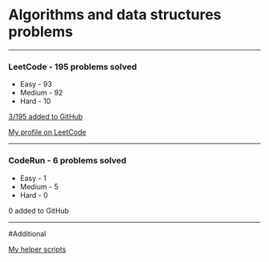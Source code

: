 # Algorithms and data structures problems
---
### LeetCode - 195 problems solved

- Easy - 93
- Medium - 92
- Hard - 10

[3/195 added to GitHub](https://github.com/vitbogit/algorithms-and-data-structures-problems/tree/main/leetcode)

[My profile on LeetCode](https://leetcode.com/vitbogit/)

---

### CodeRun - 6 problems solved

- Easy - 1
- Medium - 5
- Hard - 0

0 added to GitHub

---

#Additional

[My helper scripts](https://github.com/vitbogit/algorithms-and-data-structures-help-scripts)
